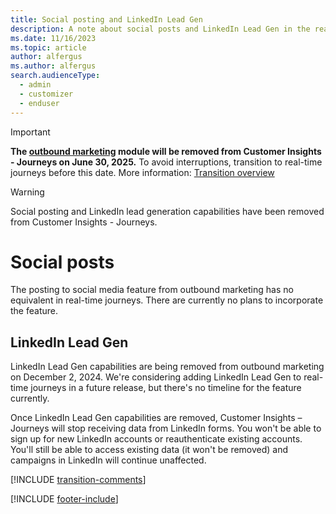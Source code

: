 ```yaml
---
title: Social posting and LinkedIn Lead Gen
description: A note about social posts and LinkedIn Lead Gen in the real-time journeys area of Dynamics 365 Customer Insights - Journeys.
ms.date: 11/16/2023
ms.topic: article
author: alfergus
ms.author: alfergus
search.audienceType: 
  - admin
  - customizer
  - enduser
---
```




> [!IMPORTANT]
> **The [outbound marketing](user-guide.md) module will be removed from Customer Insights - Journeys on June 30, 2025.** To avoid interruptions, transition to real-time journeys before this date. More information: [Transition overview](transition-overview.md)

> [!WARNING]
> Social posting and LinkedIn lead generation capabilities have been removed from Customer Insights - Journeys.

# Social posts
The posting to social media feature from outbound marketing has no equivalent in real-time journeys. There are currently no plans to incorporate the feature.

## LinkedIn Lead Gen

LinkedIn Lead Gen capabilities are being removed from outbound marketing on December 2, 2024. We're considering adding LinkedIn Lead Gen to real-time journeys in a future release, but there's no timeline for the feature currently.

Once LinkedIn Lead Gen capabilities are removed, Customer Insights – Journeys will stop receiving data from LinkedIn forms. You won't be able to sign up for new LinkedIn accounts or reauthenticate existing accounts. You'll still be able to access existing data (it won't be removed) and campaigns in LinkedIn will continue unaffected.


[!INCLUDE [transition-comments](./includes/transition-comments.md)]

[!INCLUDE [footer-include](./includes/footer-banner.md)]

